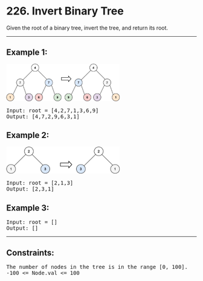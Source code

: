 # 226. Invert Binary Tree

Given the root of a binary tree, invert the tree, and return its root.

---

## Example 1:
<img src="invert1-tree.jpg" width=300>

<pre>
Input: root = [4,2,7,1,3,6,9]
Output: [4,7,2,9,6,3,1]
</pre>

## Example 2:

<img src="invert2-tree.jpg" width=300>
<pre>
Input: root = [2,1,3]
Output: [2,3,1]
</pre>

## Example 3:
<pre>
Input: root = []
Output: []
</pre>

---

## Constraints:
<pre>
The number of nodes in the tree is in the range [0, 100].
-100 <= Node.val <= 100
</pre>